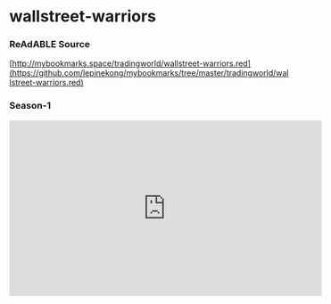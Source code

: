 
# wallstreet-warriors


### ReAdABLE Source

[http://mybookmarks.space/tradingworld/wallstreet-warriors.red](https://github.com/lepinekong/mybookmarks/tree/master/tradingworld/wallstreet-warriors.red)


### Season-1

<iframe width="560" height="315" src="https://www.youtube.com/embed/TuzSItFhJLg" frameborder="0" allow="autoplay; encrypted-media" allowfullscreen></iframe>
